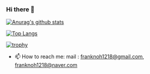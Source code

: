 ### Hi there 👋

[![Anurag's github stats](https://github-readme-stats.vercel.app/api?username=franknoh&show_icons=true)](https://github.com/anuraghazra/github-readme-stats)

[![Top Langs](https://github-readme-stats.vercel.app/api/top-langs/?username=franknoh&layout=compact)](https://github.com/anuraghazra/github-readme-stats)

[![trophy](https://github-profile-trophy.vercel.app/?username=ryo-ma&theme=onedark)](https://github.com/ryo-ma/github-profile-trophy)

- 📫 How to reach me:
mail : franknoh1218@gmail.com, franknoh1218@naver.com
